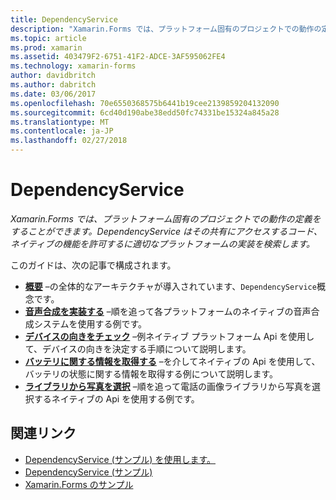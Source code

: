 ```yaml
---
title: DependencyService
description: "Xamarin.Forms では、プラットフォーム固有のプロジェクトでの動作の定義をすることができます。 DependencyService はその共有にアクセスするコード、ネイティブの機能を許可するに適切なプラットフォームの実装を検索します。"
ms.topic: article
ms.prod: xamarin
ms.assetid: 403479F2-6751-41F2-ADCE-3AF595062FE4
ms.technology: xamarin-forms
author: davidbritch
ms.author: dabritch
ms.date: 03/06/2017
ms.openlocfilehash: 70e6550368575b6441b19cee2139859204132090
ms.sourcegitcommit: 6cd40d190abe38edd50fc74331be15324a845a28
ms.translationtype: MT
ms.contentlocale: ja-JP
ms.lasthandoff: 02/27/2018
---
```

# <a name="dependencyservice"></a>DependencyService

_Xamarin.Forms では、プラットフォーム固有のプロジェクトでの動作の定義をすることができます。DependencyService はその共有にアクセスするコード、ネイティブの機能を許可するに適切なプラットフォームの実装を検索します。_

このガイドは、次の記事で構成されます。

- **[概要](introduction.md)** &ndash;の全体的なアーキテクチャが導入されています、`DependencyService`概念です。
- **[音声合成を実装する](text-to-speech.md)** &ndash;順を追って各プラットフォームのネイティブの音声合成システムを使用する例です。
- **[デバイスの向きをチェック](device-orientation.md)** &ndash;例ネイティブ プラットフォーム Api を使用して、デバイスの向きを決定する手順について説明します。
- **[バッテリに関する情報を取得する](battery-info.md)** &ndash;を介してネイティブの Api を使用して、バッテリの状態に関する情報を取得する例について説明します。
- **[ライブラリから写真を選択](photo-picker.md)** &ndash;順を追って電話の画像ライブラリから写真を選択するネイティブの Api を使用する例です。


## <a name="related-links"></a>関連リンク

- [DependencyService (サンプル) を使用します。](https://developer.xamarin.com/samples/UsingDependencyService)
- [DependencyService (サンプル)](https://developer.xamarin.com/samples/xamarin-forms/DependencyService/DependencyServiceSample)
- [Xamarin.Forms のサンプル](https://github.com/xamarin/xamarin-forms-samples)
